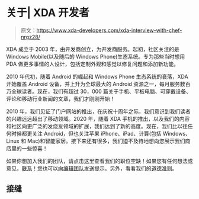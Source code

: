 # 关于| XDA 开发者

> 原文：<https://www.xda-developers.com/xda-interview-with-chef-nrgz28/>

XDA 成立于 2003 年，由开发商创立，为开发商服务。起初，社区关注的是 Windows Mobile(以及随后的 Windows Phone)生态系统。专为那些当时想用 PDA 做更多事情的人设计，包括定制外观和感觉以修复问题和添加新功能。

2010 年代初，随着 Android 的崛起和 Windows Phone 生态系统的衰落，XDA 开始覆盖 Android 设备，并上升为全球最大的 Android 资源之一，每月服务数百万全球读者。现在，我们有超过 30，000 篇关于手机、平板电脑、可穿戴设备、评论和移动行业新闻的文章，我们才刚刚开始！

2010 年，我们见证了门户网站的推出，在庆祝十周年之际，我们意识到我们读者的兴趣远远超出了移动领域。2020 年，随着 XDA 手机的推出，以及我们的内容和社区向更广泛的发烧友领域的扩展，我们达到了新的高度。现在，我们比以往任何时候都更关注 Android，但也关注苹果 iPhone、iPad、计算(包括 Windows、Linux 和 Mac)和智能家居。接下来还有很多，我们迫不及待地想向您展示我们商店里的一些惊喜！

如果你想加入我们的团队，请点击这里查看我们的职位空缺！如果您有任何想法或意见，[联系](/contact/)！您也可以[向编辑团队](/contact/#submit-story-tip)发送提示。另外，看看我们的[道德准则](/ethics-policy/)。

## 接缝